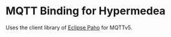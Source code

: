 # MQTT Binding for Hypermedea

Uses the client library of [Eclipse Paho](https://eclipse.dev/paho/) for MQTTv5.